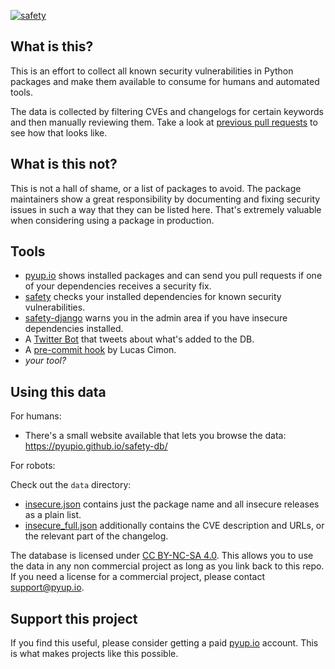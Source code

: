[![safety](https://raw.githubusercontent.com/pyupio/safety-db/master/safety-db.png)](https://pyup.io/safety/)

## What is this?

This is an effort to collect all known security vulnerabilities in Python packages and make them available to consume for humans and automated tools.

The data is collected by filtering CVEs and changelogs for certain keywords and then manually reviewing them. Take a look at [previous pull requests](https://github.com/pyupio/safety-db/pulls) to see how that looks like.

## What is this not?

This is not a hall of shame, or a list of packages to avoid. The package maintainers show a great responsibility by documenting and fixing security issues in such a way that they can be listed here. That's extremely valuable when considering using a package in production.

## Tools

- [pyup.io](https://pyup.io) shows installed packages and can send you pull requests if one of your dependencies receives a security fix.
- [safety](https://github.com/pyupio/safety) checks your installed dependencies for known security vulnerabilities.
- [safety-django](https://github.com/pyupio/safety-django) warns you in the admin area if you have insecure dependencies installed.
- A [Twitter Bot](https://twitter.com/python_safety) that tweets about what's added to the DB.
- A [pre-commit hook](https://github.com/Lucas-C/pre-commit-hooks-safety) by Lucas Cimon.
- *your tool?*

## Using this data

For humans:

- There's a small website available that lets you browse the data: https://pyupio.github.io/safety-db/

For robots:

Check out the `data` directory:

- [insecure.json](https://github.com/pyupio/safety-db/blob/master/data/insecure.json) contains just the package name and all insecure releases as a plain list.
- [insecure_full.json](https://github.com/pyupio/safety-db/blob/master/data/insecure_full.json) additionally contains the CVE description and URLs, or the relevant part of the changelog.

The database is licensed under [CC BY-NC-SA 4.0](https://creativecommons.org/licenses/by-nc-sa/4.0/). This allows you to use the data in any non commercial project as long as you link back to this repo. If you need a license for a commercial project, please contact support@pyup.io.

## Support this project

If you find this useful, please consider getting a paid [pyup.io](https://pyup.io) account. This is what makes projects like this possible.

